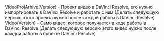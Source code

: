 VideoProjArhive(Version) - Проект видео в DaVinci Resolve, его нужно импортировать в DaVinci Resolve и работать с ним (Делать следующую версию этого проекта нужно после каждой работы в DaVinci Resolve)
Video(Version) - Само видео, которое получается в ходе работы в DaVinci Resolve (Делать следующую версию этого видео нужно после каждой работы в проекте DaVinci Resolve)